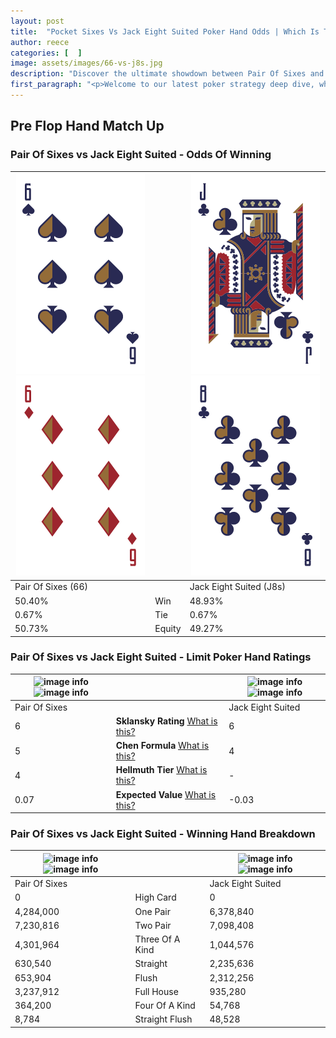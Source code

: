 ```yaml
---
layout: post
title:  "Pocket Sixes Vs Jack Eight Suited Poker Hand Odds | Which Is The Better Hand In Poker? A Complete Guide"
author: reece
categories: [  ]
image: assets/images/66-vs-j8s.jpg
description: "Discover the ultimate showdown between Pair Of Sixes and Jack Eight Suited in poker! Uncover the odds, strategies, and scenarios where one hand triumphs over the other. Get ready to up your poker game with this thrilling analysis."
first_paragraph: "<p>Welcome to our latest poker strategy deep dive, where we're pitting two distinct hands against each other in a high-stakes showdown: Pair Of Sixes vs Jack Eight Suited.</p><p>In the dynamic world of poker, every decision counts, and knowing which hand holds the upper hand is key to your success at the table.</p><p>In this article, we'll dissect these two hands, explore the scenarios where one dominates the other, and equip you with the knowledge to make strategic choices that can tip the odds in your favor.</p><p>Get ready to unravel the intriguing dynamics of these poker hands and elevate your game to new heights.</p>"
---
```




[comment]: # (sp0)

## Pre Flop Hand Match Up

<div class="table hand-ratings" markdown="1"> 



### Pair Of Sixes vs Jack Eight Suited - Odds Of Winning


    
| ![image info](assets/images/hand1/6.png) ![image info](assets/images/hand1/6o.png) |  | ![image info](assets/images/hand2/j.png) ![image info](assets/images/hand2/8.png) |
| -------- | -------- | -------- |
| Pair Of Sixes (66) |  | Jack Eight Suited (J8s) |
| 50.40% | Win | 48.93% |
| 0.67% | Tie | 0.67% |
| 50.73% | Equity | 49.27% |




[comment]: # (sp1)



### Pair Of Sixes vs Jack Eight Suited - Limit Poker Hand Ratings


    
| ![image info](https://www.riverpairs.com/assets/images/hand1/6.png) ![image info](https://www.riverpairs.com/assets/images/hand1/6o.png) |  | ![image info](https://www.riverpairs.com/assets/images/hand2/j.png) ![image info](https://www.riverpairs.com/assets/images/hand2/8.png) |
| -------- | -------- | -------- |
| Pair Of Sixes |  | Jack Eight Suited |
| 6 | **Sklansky Rating** [What is this?](/sklansky-rating-explained) | 6 |
| 5 | **Chen Formula** [What is this?](/chen-formula-explained) | 4 |
| 4 | **Hellmuth Tier** [What is this?](/Hellmuth-tier-explained) | - |
| 0.07 | **Expected Value** [What is this?](/expected-value-explained) | -0.03 |




[comment]: # (sp2)



### Pair Of Sixes vs Jack Eight Suited - Winning Hand Breakdown


    
| ![image info](https://www.riverpairs.com/assets/images/hand1/6.png) ![image info](https://www.riverpairs.com/assets/images/hand1/6o.png) |  | ![image info](https://www.riverpairs.com/assets/images/hand2/j.png) ![image info](https://www.riverpairs.com/assets/images/hand2/8.png) |
| -------- | -------- | -------- |
| Pair Of Sixes |  | Jack Eight Suited |
| 0 | High Card | 0 |
| 4,284,000 | One Pair | 6,378,840 |
| 7,230,816 | Two Pair | 7,098,408 |
| 4,301,964 | Three Of A Kind | 1,044,576 |
| 630,540 | Straight | 2,235,636 |
| 653,904 | Flush | 2,312,256 |
| 3,237,912 | Full House | 935,280 |
| 364,200 | Four Of A Kind | 54,768 |
| 8,784 | Straight Flush | 48,528 |




[comment]: # (sp3)



</div>

[comment]: # (sp4)



[comment]: # (sp5)

